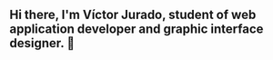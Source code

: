 ## Hi there, I'm Víctor Jurado, student of web application developer and graphic interface designer. 👋
